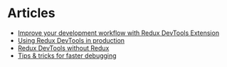 # Articles

- [Improve your development workflow with Redux DevTools Extension](https://medium.com/@zalmoxis/improve-your-development-workflow-with-redux-devtools-extension-f0379227ff83)
- [Using Redux DevTools in production](https://medium.com/@zalmoxis/using-redux-devtools-in-production-4c5b56c5600f)
- [Redux DevTools without Redux](https://medium.com/@zalmoxis/redux-devtools-without-redux-or-how-to-have-a-predictable-state-with-any-architecture-61c5f5a7716f)
- [Tips & tricks for faster debugging](https://blog.logrocket.com/redux-devtools-tips-tricks-for-faster-debugging/)
